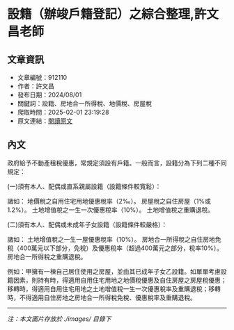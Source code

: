 # 設籍（辦竣戶籍登記）之綜合整理,許文昌老師

## 文章資訊
- 文章編號：912110
- 作者：許文昌
- 發布日期：2024/08/01
- 關鍵詞：設籍、房地合一所得稅、地價稅、房屋稅
- 爬取時間：2025-02-01 23:19:28
- 原文連結：[閱讀原文](https://real-estate.get.com.tw/Columns/detail.aspx?no=912110)

## 內文


政府給予不動產租稅優惠，常規定須設有戶籍。一般而言，設籍分為下列二種不同規定：


(一)須有本人、配偶或直系親屬設籍（設籍條件較寬鬆）：


諸如：
地價稅之自用住宅用地優惠稅率（2‰）。
房屋稅之自住房屋（1%或1.2%）。
土地增值稅之一生一次優惠稅率（10%）。
土地增值稅之重購退稅。


(二)須有本人、配偶或未成年子女設籍（設籍條件較嚴格）：


諸如：
土地增值稅之一生一屋優惠稅率（10%）。
房地合一所得稅之自住房地免稅（400萬元以下部分，免稅）及優惠稅率（超過400萬元之部分，稅率10%）。
房地合一所得稅之重購退稅。


例如：甲擁有一棟自己居住使用之房屋，並由其已成年子女乙設籍。如單單考慮設籍因素，則持有時，得適用自用住宅用地之地價稅優惠及自住房屋之房屋稅優惠；移轉時，得適用自用住宅用地之土地增值稅一生一次優惠稅率及重購退稅；移轉時，不得適用自住房地之房地合一所得稅免稅、優惠稅率及重購退稅。

---
*注：本文圖片存放於 ./images/ 目錄下*
